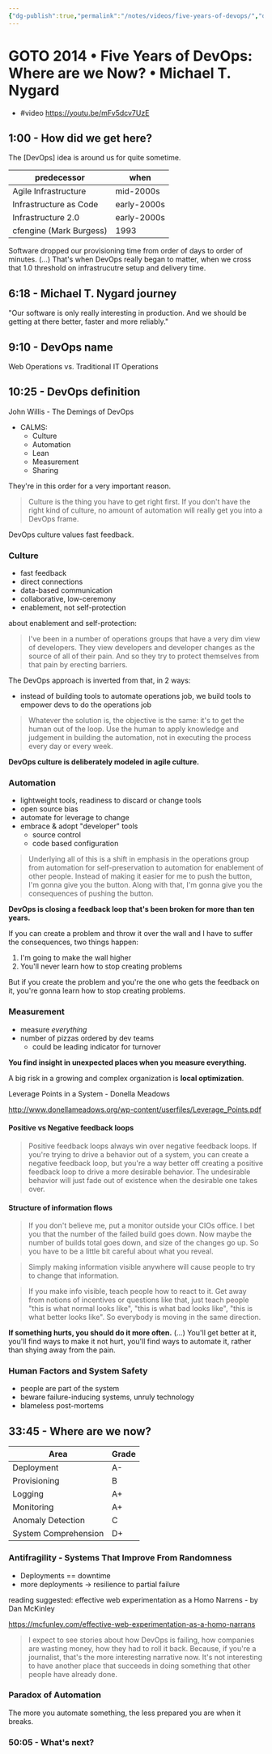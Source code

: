 ```yaml
---
{"dg-publish":true,"permalink":"/notes/videos/five-years-of-devops/","dgHomeLink":true,"dgPassFrontmatter":false}
---
```


# GOTO 2014 • Five Years of DevOps: Where are we Now? • Michael T. Nygard

- #video <https://youtu.be/mFv5dcv7UzE>

## 1:00 - How did we get here?

The [DevOps] idea is around us for quite sometime.

predecessor | when
-|-
Agile Infrastructure | mid-2000s
Infrastructure as Code | early-2000s
Infrastructure 2.0 | early-2000s
cfengine (Mark Burgess) | 1993

Software dropped our provisioning time from order of days to order of minutes. (...) That's when DevOps really began to matter, when we cross that 1.0 threshold on infrastrucutre setup and delivery time.


## 6:18 - Michael T. Nygard journey

"Our software is only really interesting in production. And we should be getting at there better, faster and more reliably."


## 9:10 - DevOps name

Web Operations vs. Traditional IT Operations


## 10:25 - DevOps definition

John Willis - The Demings of DevOps

- CALMS:
    - Culture
    - Automation
    - Lean
    - Measurement
    - Sharing

They're in this order for a very important reason.

> Culture is the thing you have to get right first. If you don't have the right kind of culture, no amount of automation will really get you into a DevOps frame.

DevOps culture values fast feedback.

### Culture

- fast feedback
- direct connections
- data-based communication
- collaborative, low-ceremony
- enablement, not self-protection

about enablement and self-protection:

> I've been in a number of operations groups that have a very dim view of developers. They view developers and developer changes as the source of all of their pain. And so they try to protect themselves from that pain by erecting barriers.

The DevOps approach is inverted from that, in 2 ways:

- instead of building tools to automate operations job, we build tools to empower devs to do the operations job


> Whatever the solution is, the objective is the same:
> it's to get the human out of the loop. Use the human to apply knowledge and judgement in building the automation, not in executing the process every day or every week.

**DevOps culture is deliberately modeled in agile culture.**


### Automation

- lightweight tools, readiness to discard or change tools
- open source bias
- automate for leverage to change
- embrace & adopt "developer" tools
    - source control
    - code based configuration

> Underlying all of this is a shift in emphasis in the operations group from automation for self-preservation to automation for enablement of other people. Instead of making it easier for me to push the button, I'm gonna give you the button. Along with that, I'm gonna give you the consequences of pushing the button.

**DevOps is closing a feedback loop that's been broken for more than ten years.**

If you can create a problem and throw it over the wall and I have to suffer the consequences, two things happen:

1. I'm going to make the wall higher
2. You'll never learn how to stop creating problems

But if you create the problem and you're the one who gets the feedback on it, you're gonna learn how to stop creating problems.


### Measurement

- measure *everything*
- number of pizzas ordered by dev teams
    - could be leading indicator for turnover

**You find insight in unexpected places when you measure everything.**

A big risk in a growing and complex organization is **local optimization**.


Leverage Points in a System - Donella Meadows

http://www.donellameadows.org/wp-content/userfiles/Leverage_Points.pdf


#### Positive vs Negative feedback loops

> Positive feedback loops always win over negative feedback loops. If you're trying to drive a behavior out of a system, you can create a negative feedback loop, but you're a way better off creating a positive feedback loop to drive a more desirable behavior. The undesirable behavior will just fade out of existence when the desirable one takes over.


#### Structure of information flows

> If you don't believe me, put a monitor outside your CIOs office. I bet you that the number of the failed build goes down. Now maybe the number of builds total goes down, and size of the changes go up. So you have to be a little bit careful about what you reveal.

> Simply making information visible anywhere will cause people to try to change that information.

> If you make info visible, teach people how to react to it. Get away from notions of incentives or questions like that, just teach people "this is what normal looks like", "this is what bad looks like", "this is what better looks like". So everybody is moving in the same direction.

**If something hurts, you should do it more often.** (...) You'll get better at it, you'll find ways to make it not hurt, you'll find ways to automate it, rather than shying away from the pain.


### Human Factors and System Safety

- people are part of the system
- beware failure-inducing systems, unruly technology
- blameless post-mortems


## 33:45 - Where are we now?

| Area                 | Grade |
| -------------------- | ----- |
| Deployment           | A-    |
| Provisioning         | B     |
| Logging              | A+    |
| Monitoring           | A+    |
| Anomaly Detection    | C     |
| System Comprehension | D+    |


### Antifragility - Systems That Improve From Randomness

- Deployments == downtime
- more deployments -> resilience to partial failure

reading suggested: effective web experimentation as a Homo Narrens - by Dan McKinley

https://mcfunley.com/effective-web-experimentation-as-a-homo-narrans

> I expect to see stories about how DevOps is failing, how companies are wasting money, how they had to roll it back. Because, if you're a journalist, that's the more interesting narrative now. It's not interesting to have another place that succeeds in doing something that other people have already done.


### Paradox of Automation

The more you automate something, the less prepared you are when it breaks.


### 50:05 - What's next?

